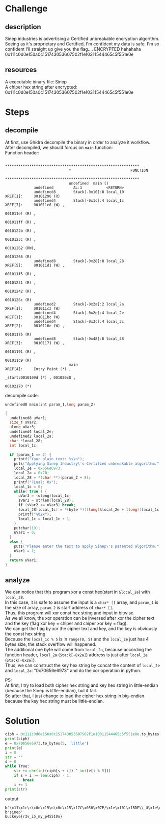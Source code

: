 # Challenge
## description
Sinep industries is advertising a Certified unbreakable encryption algorithm. 
Seeing as it's proprietary and Certified, I'm confident my data is safe. 
I'm so confident I'll straight up give you the flag.... ENCRYPTED hahahaha 0x111c0d0e150a0c151743053607502f1e10311544465c5f551e0e

## resources
A executable binary file: Sinep  
A chiper hex string after encrypted: 0x111c0d0e150a0c151743053607502f1e10311544465c5f551e0e  

# Steps
## decompile
At first, use Ghidra decompile the binary in order to analyze it workflow.  
After decompiled, we should forcus on `main` function:  
Function header:
```
                             *************************************************************
                             *                           FUNCTION                          
                             *************************************************************
                             undefined  main ()
             undefined         AL:1           <RETURN>
             undefined8        Stack[-0x10]:8 local_10                                XREF[1]:     00101290 (R)   
             undefined4        Stack[-0x1c]:4 local_1c                                XREF[7]:     001011e6 (W) , 
                                                                                                   001011ef (R) , 
                                                                                                   001011ff (R) , 
                                                                                                   0010122b (R) , 
                                                                                                   0010123c (R) , 
                                                                                                   00101262 (RW), 
                                                                                                   00101266 (R)   
             undefined8        Stack[-0x28]:8 local_28                                XREF[5]:     001011d1 (W) , 
                                                                                                   001011f5 (R) , 
                                                                                                   00101231 (R) , 
                                                                                                   00101242 (R) , 
                                                                                                   0010126c (R)   
             undefined2        Stack[-0x2a]:2 local_2a                                XREF[1]:     001011c3 (W)   
             undefined4        Stack[-0x2e]:4 local_2e                                XREF[1]:     001011bc (W)   
             undefined4        Stack[-0x3c]:4 local_3c                                XREF[2]:     0010116e (W) , 
                                                                                                   00101175 (R)   
             undefined8        Stack[-0x48]:8 local_48                                XREF[3]:     00101171 (W) , 
                                                                                                   00101191 (R) , 
                                                                                                   001011c9 (R)   
                             main                                            XREF[4]:     Entry Point (*) , 
                                                                                          _start:0010109d (*) , 001020c8 , 
                                                                                          00102170 (*)   
```

decompile code:
```C
undefined8 main(int param_1,long param_2)

{
  undefined8 uVar1;
  size_t sVar2;
  ulong uVar3;
  undefined4 local_2e;
  undefined2 local_2a;
  char *local_28;
  int local_1c;
  
  if (param_1 == 2) {
    printf("Your plain text: %s\n");
    puts("Applying Sinep Industry\'s Certified unbreakable algorithm.");
    local_2e = 0x656e6973;
    local_2a = 0x70;
    local_28 = *(char **)(param_2 + 8);
    printf("Final: 0x");
    local_1c = 0;
    while( true ) {
      uVar3 = (ulong)local_1c;
      sVar2 = strlen(local_28);
      if (sVar2 <= uVar3) break;
      local_28[local_1c] = *(byte *)((long)&local_2e + (long)(local_1c % 5)) ^ local_28[local_1c] ;
      printf("%02x");
      local_1c = local_1c + 1;
    }
    putchar(10);
    uVar1 = 0;
  }
  else {
    puts("Please enter the text to apply Sinep\'s patented algorithm.");
    uVar1 = 1;
  }
  return uVar1;
}
```
## analyze
We can notice that this program xor a const hex(start in `&local_2e`) with `local_28`.  
In this case, it is safe to assume the input is a `char* []` array, and `param_1` is the size of array, `param_2` is start address of `char* []`.  
Thus, this program will xor const hex string and input in bitwise.  
As we all know, the xor operation can be inversed after xor the cipher text and the key (flag xor key = chiper and chiper xor key = flag).  
We can get the flag by xor the cipher text and key, and the key is obviously the const hex string.  
Because the `local_1c % 5` is in `range(0, 5)` and the `local_2e` just has 4 bytes size, the stack overflow will happened.  
The additional one byte will come from `local_2a`, because according the function header, `local_2a` (`Stack[-0x2a]`) address is just after `local_2e` (`Stack[-0x2e]`).  
Thus, we can construct the key hex string by concat the content of `local_2e` and `local_2a`: "0x70656e6973" and do the xor operation in python.  

PS:  
At first, I try to load both cipher hex string and key hex string in little-endian (because the Sinep is little-endian), but it fail.  
So after that, I just change to load the cipher hex string in big-endian because the key hex string must be little-endian.  

# Solution
```python
ciph = 0x111c0d0e150a0c151743053607502f1e10311544465c5f551e0e.to_bytes(26, 'big')
print(ciph)
e = 0x70656e6973.to_bytes(5, 'little')
print(e)
i = 0
str = ""
s = 0
while True:
    str += chr(int(ciph[s + i]) ^ int(e[i % 5]))
    if s + i >= len(ciph) - 1:
        break
    i += 1
print(str)
```

output:
```
b'\x11\x1c\r\x0e\x15\n\x0c\x15\x17C\x056\x07P/\x1e\x101\x15DF\\_U\x1e\x0e'
b'sinep'
buckeye{r3v_i5_my_p45510n}
```